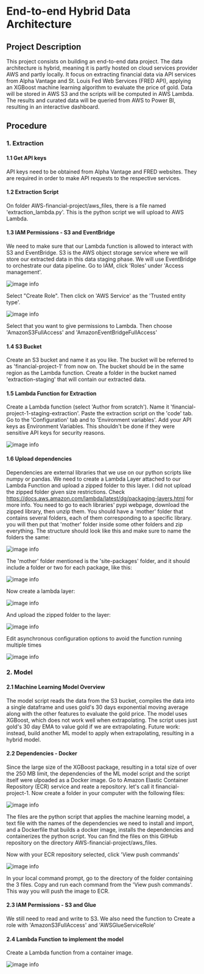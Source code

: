 # End-to-end Hybrid Data Architecture

## Project Description

This project consists on building an end-to-end data project. The data architecture is hybrid, meaning it is partly hosted on cloud services provider AWS and partly locally. It focus on extracting financial data via API services from Alpha Vantage and St. Louis Fed Web Services (FRED API), applying an XGBoost machine learning algorithm to evaluate the price of gold. Data will be stored in AWS S3 and the scripts will be computed in AWS Lambda. The results and curated data will be queried from AWS to Power BI, resulting in an interactive dashboard.

## Procedure
### 1. Extraction
#### 1.1 Get API keys
API keys need to be obtained from Alpha Vantage and FRED websites. They are required in order to make API requests to the respective services.
#### 1.2 Extraction Script
On folder AWS-financial-project/aws_files, there is a file named 'extraction_lambda.py'. This is the python script we will upload to AWS Lambda.
#### 1.3 IAM Permissions - S3 and EventBridge
We need to make sure that our Lambda function is allowed to interact with S3 and EventBridge. S3 is the AWS object storage service where we will store our extracted data in this data staging phase. We will use EventBridge to orchestrate our data pipeline.
Go to IAM, click 'Roles' under 'Access management'.

![image info](./images/Picture1.png)

Select "Create Role". Then click on 'AWS Service' as the 'Trusted entity type'.

![image info](./images/Picture2.png)

Select that you want to give permissions to Lambda. Then choose 'AmazonS3FullAccess' and 'AmazonEventBridgeFullAccess'

#### 1.4 S3 Bucket
Create an S3 bucket and name it as you like. The bucket will be referred to as 'financial-project-1' from now on. The bucket should be in the same region as the Lambda function. Create a folder in the bucket named 'extraction-staging' that will contain our extracted data.

#### 1.5 Lambda Function for Extraction
Create a Lambda function (select 'Author from scratch'). Name it 'financial-project-1-staging-extraction'. Paste the extraction script on the 'code' tab. Go to the 'Configuration' tab and to 'Environment variables'. Add your API keys as Environment Variables. This shouldn't be done if they were sensitive API keys for security reasons.

![image info](./images/Picture3.png)

#### 1.6 Upload dependencies
Dependencies are external libraries that we use on our python scripts like numpy or pandas. We need to create a Lambda Layer attached to our Lambda Function and upload a zipped folder to this layer. I did not upload the zipped folder given size restrictions.
Check https://docs.aws.amazon.com/lambda/latest/dg/packaging-layers.html for more info.
You need to go to each libraries' pypi webpage, download the zipped library, then unzip them. You should have a 'mother' folder that contains several folders, each of them corresponding to a specific library. you will then put that 'mother' folder inside some other folders and zip everything. The structure should look like this and make sure to name the folders the same:

![image info](./images/Picture30.png)

The 'mother' folder mentioned is the 'site-packages' folder, and it should include a folder or two for each package, like this:

![image info](./images/Picture31.png)

Now create a lambda layer:

![image info](./images/Picture4.png)

And upload the zipped folder to the layer:

![image info](./images/Picture5.png)

Edit asynchronous configuration options to avoid the function running multiple times 

![image info](./images/Picture6.png)

### 2. Model
#### 2.1 Machine Learning Model Overview
The model script reads the data from the S3 bucket, compiles the data into a single dataframe and uses gold's 30 days exponential moving average along with the other features to evaluate the gold price. The model uses XGBoost, which does not work well when extrapolating. The script uses just gold's 30 day EMA to value gold if we are extrapolating. Future work: instead, build another ML model to apply when extrapolating, resulting in a hybrid model.

#### 2.2 Dependencies - Docker
Since the large size of the XGBoost package, resulting in a total size of over the 250 MB limit, the dependencies of the ML model script and the script itself were ulpoaded as a Docker image. 
Go to Amazon Elastic Container Repository (ECR) service and reate a repository. let's call it financial-project-1. 
Now create a folder in your computer with the following files:

![image info](./images/Picture7.png)

The files are the python script that applies the machine learning model, a text file with the names of the dependencies we need to install and import, and a Dockerfile that builds a docker image, installs the dependencies and containerizes the python script.
You can find the files on this GitHub repository on the directory AWS-financial-project/aws_files.

Now with your ECR repository selected, click 'View push commands'

![image info](./images/Picture8.png)

In your local command prompt, go to the directory of the folder containing the 3 files. Copy and run each command from the 'View push commands'. This way you will push the image to ECR.

#### 2.3 IAM Permissions - S3 and Glue
We still need to read and write to S3. We also need the function to 
Create a role with 'AmazonS3FullAccess' and 'AWSGlueServiceRole'

#### 2.4 Lambda Function to implement the model
Create a Lambda function from a container image.

![image info](./images/Picture9.png)

